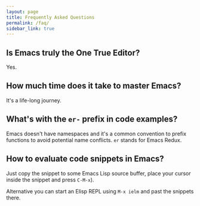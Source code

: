 ```yaml
---
layout: page
title: Frequently Asked Questions
permalink: /faq/
sidebar_link: true
---
```


## Is Emacs truly the One True Editor?

Yes.

## How much time does it take to master Emacs?

It's a life-long journey.

## What's with the `er-` prefix in code examples?

Emacs doesn't have namespaces and it's a common convention to prefix
functions to avoid potential name conflicts. `er` stands for Emacs Redux.

## How to evaluate code snippets in Emacs?

Just copy the snippet to some Emacs Lisp source buffer, place your
cursor inside the snippet and press `C-M-x`).

Alternative you can start an Elisp REPL using `M-x ielm` and past the
snippets there.

